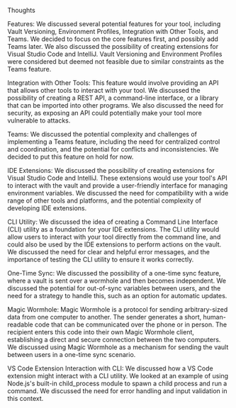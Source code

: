 Thoughts

Features: We discussed several potential features for your tool, including Vault Versioning, Environment Profiles, Integration with Other Tools, and Teams. We decided to focus on the core features first, and possibly add Teams later. We also discussed the possibility of creating extensions for Visual Studio Code and IntelliJ. Vault Versioning and Environment Profiles were considered but deemed not feasible due to similar constraints as the Teams feature.

Integration with Other Tools: This feature would involve providing an API that allows other tools to interact with your tool. We discussed the possibility of creating a REST API, a command-line interface, or a library that can be imported into other programs. We also discussed the need for security, as exposing an API could potentially make your tool more vulnerable to attacks.

Teams: We discussed the potential complexity and challenges of implementing a Teams feature, including the need for centralized control and coordination, and the potential for conflicts and inconsistencies. We decided to put this feature on hold for now.

IDE Extensions: We discussed the possibility of creating extensions for Visual Studio Code and IntelliJ. These extensions would use your tool's API to interact with the vault and provide a user-friendly interface for managing environment variables. We discussed the need for compatibility with a wide range of other tools and platforms, and the potential complexity of developing IDE extensions.

CLI Utility: We discussed the idea of creating a Command Line Interface (CLI) utility as a foundation for your IDE extensions. The CLI utility would allow users to interact with your tool directly from the command line, and could also be used by the IDE extensions to perform actions on the vault. We discussed the need for clear and helpful error messages, and the importance of testing the CLI utility to ensure it works correctly.

One-Time Sync: We discussed the possibility of a one-time sync feature, where a vault is sent over a wormhole and then becomes independent. We discussed the potential for out-of-sync variables between users, and the need for a strategy to handle this, such as an option for automatic updates.

Magic Wormhole: Magic Wormhole is a protocol for sending arbitrary-sized data from one computer to another. The sender generates a short, human-readable code that can be communicated over the phone or in person. The recipient enters this code into their own Magic Wormhole client, establishing a direct and secure connection between the two computers. We discussed using Magic Wormhole as a mechanism for sending the vault between users in a one-time sync scenario.

VS Code Extension Interaction with CLI: We discussed how a VS Code extension might interact with a CLI utility. We looked at an example of using Node.js's built-in child_process module to spawn a child process and run a command. We discussed the need for error handling and input validation in this context.